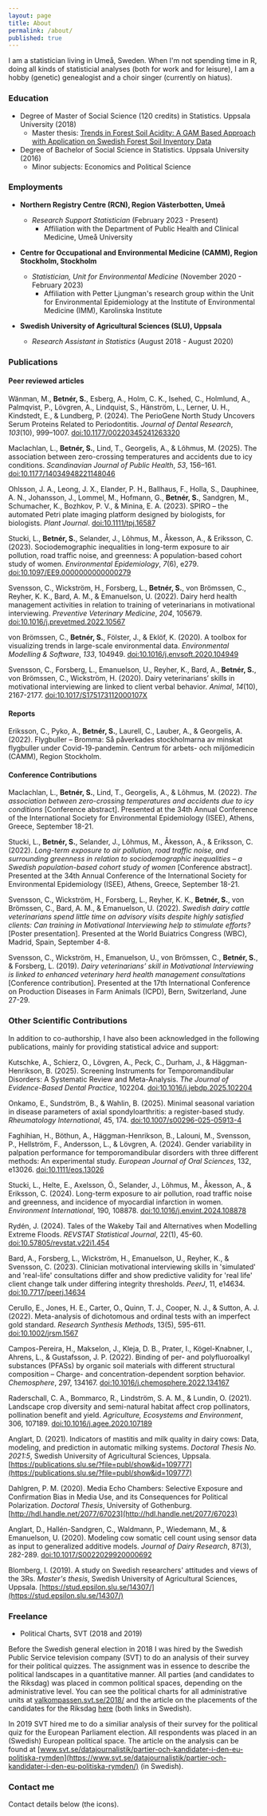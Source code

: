 ```yaml
---
layout: page
title: About
permalink: /about/
published: true
---
```

I am a statistician living in Umeå, Sweden. When I'm not spending time in R, doing all kinds of statisticial analyses (both for work and for leisure), I am a hobby (genetic) genealogist and a choir singer (currently on hiatus).

### Education
- Degree of Master of Social Science (120 credits) in Statistics. Uppsala University (2018)
	- Master thesis: [Trends in Forest Soil Acidity: A GAM Based Approach with Application on Swedish Forest Soil Inventory Data](http://www.diva-portal.org/smash/record.jsf?pid=diva2%3A1215453&dswid=3979)
- Degree of Bachelor of Social Science in Statistics. Uppsala University (2016)
	- Minor subjects: Economics and Political Science

### Employments

- **Northern Registry Centre (RCN), Region Västerbotten, Umeå**
  - *Research Support Statistician* (February 2023 - Present)
    - Affiliation with the Department of Public Health and Clinical Medicine, Umeå University

 - **Centre for Occupational and Environmental Medicine (CAMM), Region Stockholm, Stockholm**
   - *Statistician, Unit for Environmental Medicine* (November 2020 - February 2023)
     - Affiliation with Petter Ljungman's research group within the Unit for Environmental Epidemiology at the Institute of Environmental Medicine (IMM), Karolinska Institute

- **Swedish University of Agricultural Sciences (SLU), Uppsala** 
  - *Research Assistant in Statistics* (August 2018 - August 2020)

### Publications

#### Peer reviewed articles

Wänman, M., **Betnér, S.**, Esberg, A., Holm, C. K., Isehed, C., Holmlund, A., Palmqvist, P., Lövgren, A., Lindquist, S., Hänström, L., Lerner, U. H., Kindstedt, E., & Lundberg, P. (2024). The PerioGene North Study Uncovers Serum Proteins Related to Periodontitis. *Journal of Dental Research*, *103*(10), 999–1007. [doi:10.1177/00220345241263320](https://doi.org/10.1177/00220345241263320)

Maclachlan, L., **Betnér, S.**, Lind, T., Georgelis, A., & Lõhmus, M. (2025). The association between zero-crossing temperatures and accidents due to icy conditions. *Scandinavian Journal of Public Health*, *53*, 156–161. [doi:10.1177/14034948221148046](https://doi.org/10.1177/14034948221148046)

Ohlsson, J. A., Leong, J. X., Elander, P. H., Ballhaus, F., Holla, S., Dauphinee, A. N., Johansson, J., Lommel, M., Hofmann, G., **Betnér, S.**, Sandgren, M., Schumacher, K., Bozhkov, P. V., & Minina, E. A. (2023). SPIRO – the automated Petri plate imaging platform designed by biologists, for biologists. *Plant Journal*. [doi:10.1111/tpj.16587](https://doi.org/10.1111/tpj.16587)

Stucki, L., **Betnér, S.**, Selander, J., Lõhmus, M., Åkesson, A., & Eriksson, C. (2023). Sociodemographic inequalities in long-term exposure to air pollution, road traffic noise, and greenness: A population-based cohort study of women. *Environmental Epidemiology*, *7*(6), e279. [doi:10.1097/EE9.0000000000000279](https://doi.org/10.1097/EE9.0000000000000279)

Svensson, C., Wickström, H., Forsberg, L., **Betnér, S.**, von Brömssen, C., Reyher, K. K., Bard, A. M., & Emanuelson, U. (2022). Dairy herd health management activities in relation to training of veterinarians in motivational interviewing. *Preventive Veterinary Medicine*, *204*, 105679. [doi:10.1016/j.prevetmed.2022.10567](https://doi.org/10.1016/j.prevetmed.2022.10567) 

von Brömssen, C., **Betnér, S.**, Fölster, J., & Eklöf, K. (2020). A toolbox for visualizing trends in large-scale environmental data. *Environmental Modelling & Software*, *133*, 104949. [doi:10.1016/j.envsoft.2020.104949](http://doi.org/10.1016/j.envsoft.2020.104949)

Svensson, C., Forsberg, L., Emanuelson, U., Reyher, K., Bard, A., **Betnér, S.**, von Brömssen, C., Wickström, H. (2020). Dairy veterinarians’ skills in motivational interviewing are linked to client verbal behavior. *Animal*, *14*(10), 2167-2177. [doi:10.1017/S175173112000107X](http://doi.org/10.1017/S175173112000107X)

#### Reports

Eriksson, C., Pyko, A., **Betnér, S.**, Laurell, C., Lauber, A., & Georgelis, A. (2022). Flygbuller – Bromma: Så påverkades stockholmarna av minskat flygbuller under Covid-19-pandemin. Centrum för arbets- och miljömedicin (CAMM), Region Stockholm.

#### Conference Contributions

Maclachlan, L., **Betnér, S.**, Lind, T., Georgelis, A., & Lõhmus, M. (2022). *The association between zero-crossing temperatures and accidents due to icy conditions* [Conference abstract]. Presented at the 34th Annual Conference of the International Society for Environmental Epidemiology (ISEE), Athens, Greece, September 18-21.

Stucki, L., **Betnér, S.**, Selander, J., Lõhmus, M., Åkesson, A., & Eriksson, C. (2022). *Long-term exposure to air pollution, road traffic noise, and surrounding greenness in relation to sociodemographic inequalities – a Swedish population-based cohort study of women* [Conference abstract]. Presented at the 34th Annual Conference of the International Society for Environmental Epidemiology (ISEE), Athens, Greece, September 18-21.

Svensson, C., Wickström, H., Forsberg, L., Reyher, K. K., **Betnér, S.**, von Brömssen, C., Bard, A. M., & Emanuelson, U. (2022). *Swedish dairy cattle veterinarians spend little time on advisory visits despite highly satisfied clients: Can training in Motivational Interviewing help to stimulate efforts?* [Poster presentation]. Presented at the World Buiatrics Congress (WBC), Madrid, Spain, September 4-8.

Svensson, C., Wickström, H., Emanuelson, U., von Brömssen, C., **Betnér, S.**, & Forsberg, L. (2019). *Dairy veterinarians’ skill in Motivational Interviewing is linked to enhanced veterinary herd health management consultations* [Conference contribution]. Presented at the 17th International Conference on Production Diseases in Farm Animals (ICPD), Bern, Switzerland, June 27-29.

### Other Scientific Contributions

In addition to co-authorship, I have also been acknowledged in the following publications, mainly for providing statistical advice and support:

Kutschke, A., Schierz, O., Lövgren, A., Peck, C., Durham, J., & Häggman-Henrikson, B. (2025). Screening Instruments for Temporomandibular Disorders: A Systematic Review and Meta-Analysis. *The Journal of Evidence-Based Dental Practice*, 102204. [doi:10.1016/j.jebdp.2025.102204](https://doi.org/10.1016/j.jebdp.2025.102204)

Onkamo, E., Sundström, B., & Wahlin, B. (2025). Minimal seasonal variation in disease parameters of axial spondyloarthritis: a register-based study. *Rheumatology International*, 45, 174. [doi:10.1007/s00296-025-05913-4](https://doi.org/10.1007/s00296-025-05913-4)

Faghihian, H., Böthun, A., Häggman-Henrikson, B., Lalouni, M., Svensson, P., Hellström, F., Andersson, L., & Lövgren, A. (2024). Gender variability in palpation performance for temporomandibular disorders with three different methods: An experimental study. *European Journal of Oral Sciences*, 132, e13026. [doi:10.1111/eos.13026](https://doi.org/10.1111/eos.13026)

Stucki, L., Helte, E., Axelsson, Ö., Selander, J., Lõhmus, M., Åkesson, A., & Eriksson, C. (2024). Long-term exposure to air pollution, road traffic noise and greenness, and incidence of myocardial infarction in women. *Environment International*, 190, 108878. [doi:10.1016/j.envint.2024.108878](https://doi.org/10.1016/j.envint.2024.108878)

Rydén, J. (2024). Tales of the Wakeby Tail and Alternatives when Modelling Extreme Floods. *REVSTAT Statistical Journal*, 22(1), 45-60. [doi:10.57805/revstat.v22i1.454](https://doi.org/10.57805/revstat.v22i1.454)

Bard, A., Forsberg, L., Wickström, H., Emanuelson, U., Reyher, K., & Svensson, C. (2023). Clinician motivational interviewing skills in 'simulated' and 'real-life' consultations differ and show predictive validity for 'real life' client change talk under differing integrity thresholds. *PeerJ*, 11, e14634. [doi:10.7717/peerj.14634](https://doi.org/10.7717/peerj.14634)

Cerullo, E., Jones, H. E., Carter, O., Quinn, T. J., Cooper, N. J., & Sutton, A. J. (2022). Meta-analysis of dichotomous and ordinal tests with an imperfect gold standard. *Research Synthesis Methods*, 13(5), 595-611. [doi:10.1002/jrsm.1567](https://doi.org/10.1002/jrsm.1567)

Campos-Pereira, H., Makselon, J., Kleja, D. B., Prater, I., Kögel-Knabner, I., Ahrens, L., & Gustafsson, J. P. (2022). Binding of per- and polyfluoroalkyl substances (PFASs) by organic soil materials with different structural composition – Charge- and concentration-dependent sorption behavior. *Chemosphere*, 297, 134167. [doi:10.1016/j.chemosphere.2022.134167](https://doi.org/10.1016/j.chemosphere.2022.134167)

Raderschall, C. A., Bommarco, R., Lindström, S. A. M., & Lundin, O. (2021). Landscape crop diversity and semi-natural habitat affect crop pollinators, pollination benefit and yield. *Agriculture, Ecosystems and Environment*, 306, 107189. [doi:10.1016/j.agee.2020.107189](https://doi.org/10.1016/j.agee.2020.107189)

Anglart, D. (2021). Indicators of mastitis and milk quality in dairy cows: Data, modeling, and prediction in automatic milking systems. *Doctoral Thesis No. 2021:5*, Swedish University of Agricultural Sciences, Uppsala. [https://publications.slu.se/?file=publ/show&id=109777](https://publications.slu.se/?file=publ/show&id=109777)

Dahlgren, P. M. (2020). Media Echo Chambers: Selective Exposure and Confirmation Bias in Media Use, and its Consequences for Political Polarization. *Doctoral Thesis*, University of Gothenburg. [http://hdl.handle.net/2077/67023](http://hdl.handle.net/2077/67023)

Anglart, D., Hallén-Sandgren, C., Waldmann, P., Wiedemann, M., & Emanuelson, U. (2020). Modeling cow somatic cell count using sensor data as input to generalized additive models. *Journal of Dairy Research*, 87(3), 282-289. [doi:10.1017/S0022029920000692](https://doi.org/10.1017/S0022029920000692)

Blomberg, I. (2019). A study on Swedish researchers' attitudes and views of the 3Rs. *Master's thesis*, Swedish University of Agricultural Sciences, Uppsala. [https://stud.epsilon.slu.se/14307/](https://stud.epsilon.slu.se/14307/)

### Freelance

- Political Charts, SVT (2018 and 2019)

Before the Swedish general election in 2018 I was hired by the Swedish Public Service television company (SVT) to do an analysis of their survey for their political quizzes. The assignment was in essence to describe the political landscapes in a quantitative manner. All parties (and candidates to the Riksdag) was placed in common political spaces, depending on the administrative level. You can see the political charts for all administrative units at [valkompassen.svt.se/2018/](https://valkompassen.svt.se/2018/) and the article on the placements of the candidates for the Riksdag [here](https://www.svt.se/special/hur-lika-ar-kandidaterna-sina-partier/) (both links in Swedish). 

In 2019 SVT hired me to do a similiar analysis of their survey for the political quiz for the European Parliament election. All respondents was placed in an (Swedish) European political space. The article on the analysis can be found at [www.svt.se/datajournalistik/partier-och-kandidater-i-den-eu-politiska-rymden](https://www.svt.se/datajournalistik/partier-och-kandidater-i-den-eu-politiska-rymden/) (in Swedish). 

### Contact me

Contact details below (the icons).
